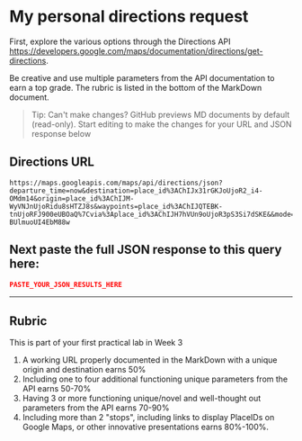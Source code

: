 # My personal directions request

First, explore the various options through the Directions API https://developers.google.com/maps/documentation/directions/get-directions. 

Be creative and use multiple parameters from the API documentation to earn a top grade. The rubric is listed in the bottom of the MarkDown document. 

> Tip: Can't make changes? GitHub previews MD documents by default (read-only). Start editing to make the changes for your URL and JSON response below

## Directions URL 
```
https://maps.googleapis.com/maps/api/directions/json?departure_time=now&destination=place_id%3AChIJx31rGKJoUjoR2_i4-OMdm14&origin=place_id%3AChIJM-WyVNJnUjoRidu8sHTZJ8s&waypoints=place_id%3AChIJQTEBK-tnUjoRFJ900eUBOaQ%7Cvia%3Aplace_id%3AChIJH7hVUn9oUjoR3pS3Si7dSKE&&mode=driving&traffic_model=optimistic&region=in&units=metric&key=AIzaSyDv3MGflguusDaLmV_-BUlmuoUI4EbM88w
```

## Next paste the full JSON response to this query here:

```JSON
PASTE_YOUR_JSON_RESULTS_HERE
```
____
## Rubric

This is part of your first practical lab in Week 3 

1. A working URL properly documented in the MarkDown with a unique origin and destination earns 50%
2. Including one to four additional functioning unique parameters from the API earns 50-70%
3. Having 3 or more functioning unique/novel and well-thought out parameters from the API earns 70-90%
4. Including more than 2 "stops", including links to display PlaceIDs on Google Maps, or other innovative presentations earns 80%-100%. 
